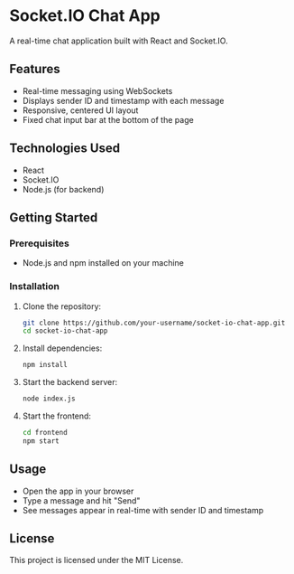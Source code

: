 # Socket.IO Chat App

A real-time chat application built with React and Socket.IO.

## Features

- Real-time messaging using WebSockets
- Displays sender ID and timestamp with each message
- Responsive, centered UI layout
- Fixed chat input bar at the bottom of the page

## Technologies Used

- React
- Socket.IO
- Node.js (for backend)

## Getting Started

### Prerequisites

- Node.js and npm installed on your machine

### Installation

1. Clone the repository:
   ```bash
   git clone https://github.com/your-username/socket-io-chat-app.git
   cd socket-io-chat-app
   ```

2. Install dependencies:
   ```bash
   npm install
   ```

3. Start the backend server:
   ```bash
   node index.js
   ```

4. Start the frontend:
   ```bash
   cd frontend
   npm start
   ```

## Usage

- Open the app in your browser
- Type a message and hit "Send"
- See messages appear in real-time with sender ID and timestamp

## License

This project is licensed under the MIT License.

